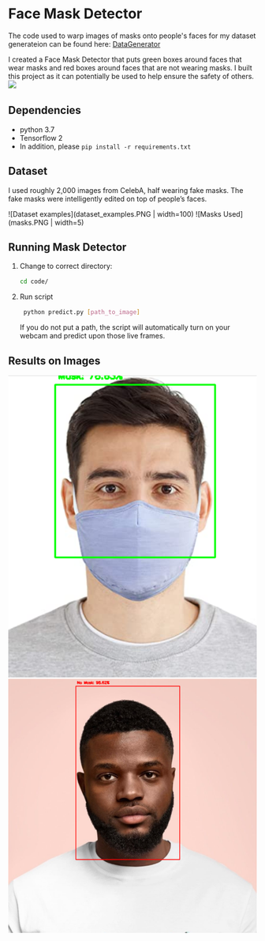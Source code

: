 # Face Mask Detector
The code used to warp images of masks onto people's faces for my dataset generateion can be found here:
[DataGenerator](https://github.com/prajnasb/observations/tree/master/mask_classifier/Data_Generator)

I created a Face Mask Detector that puts green boxes around faces that wear masks and red boxes around faces that are not wearing masks. I built this project as it can potentially be used to help ensure the safety of others.
![](maskdetector.gif)
## Dependencies
- python 3.7
- Tensorflow 2
- In addition, please `pip install -r requirements.txt`
 
## Dataset
I used roughly 2,000 images from CelebA, half wearing fake masks. The fake masks were intelligently edited on top of people’s faces.

![Dataset examples](dataset_examples.PNG | width=100)  ![Masks Used](masks.PNG | width=5) 

## Running Mask Detector
1. Change to correct directory:
    ```bash
    cd code/
    ```
2. Run script
    ```bash
     python predict.py [path_to_image]
    ```
    If you do not put a path, the script will automatically turn on your webcam and predict upon those live frames.
## Results on Images
![Example 2](predicted2.PNG) ![Example 6](predicted1.PNG)  
